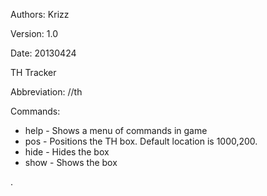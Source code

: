 Authors: Krizz

Version: 1.0

Date: 20130424

TH Tracker

Abbreviation: //th

Commands:
* help - Shows a menu of commands in game
* pos <x> <y> - Positions the TH box. Default location is 1000,200.
* hide - Hides the box
* show - Shows the box




.

